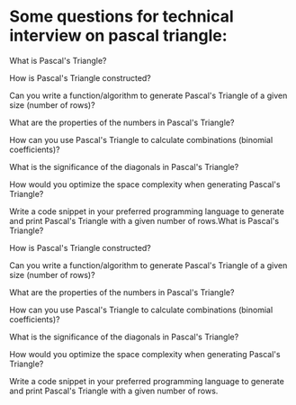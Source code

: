# Some questions for technical interview on pascal triangle:
What is Pascal's Triangle?

How is Pascal's Triangle constructed?

Can you write a function/algorithm to generate Pascal's Triangle of a given size (number of rows)?

What are the properties of the numbers in Pascal's Triangle?

How can you use Pascal's Triangle to calculate combinations (binomial coefficients)?

What is the significance of the diagonals in Pascal's Triangle?

How would you optimize the space complexity when generating Pascal's Triangle?

Write a code snippet in your preferred programming language to generate and print Pascal's Triangle with a given number of rows.What is Pascal's Triangle?

How is Pascal's Triangle constructed?

Can you write a function/algorithm to generate Pascal's Triangle of a given size (number of rows)?

What are the properties of the numbers in Pascal's Triangle?

How can you use Pascal's Triangle to calculate combinations (binomial coefficients)?

What is the significance of the diagonals in Pascal's Triangle?

How would you optimize the space complexity when generating Pascal's Triangle?

Write a code snippet in your preferred programming language to generate and print Pascal's Triangle with a given number of rows.
